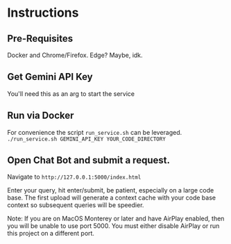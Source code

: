 # Instructions

## Pre-Requisites
Docker and Chrome/Firefox.  Edge? Maybe, idk.

## Get Gemini API Key
You'll need this as an arg to start the service

## Run via Docker
For convenience the script `run_service.sh` can be leveraged.
```./run_service.sh GEMINI_API_KEY YOUR_CODE_DIRECTORY```

## Open Chat Bot and submit a request.
Navigate to `http://127.0.0.1:5000/index.html`

Enter your query, hit enter/submit, be patient, especially on a large code base.   The first upload will generate a context cache with your code base context so subsequent queries will be speedier.

Note: If you are on MacOS Monterey or later and have AirPlay enabled, then you will be unable to use port 5000. You must either disable AirPlay or run this project on a different port.
